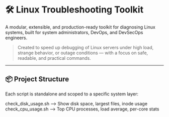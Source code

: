 # 🛠️ Linux Troubleshooting Toolkit

A modular, extensible, and production-ready toolkit for diagnosing Linux systems, built for system administrators, DevOps, and DevSecOps engineers.

> Created to speed up debugging of Linux servers under high load, strange behavior, or outage conditions — with a focus on safe, readable, and practical commands.

---

## 📦 Project Structure

Each script is standalone and scoped to a specific system layer:

check_disk_usage.sh -->	Show disk space, largest files, inode usage
check_cpu_usage.sh  -->	Top CPU processes, load average, per-core stats

